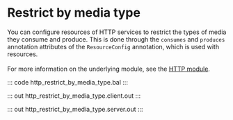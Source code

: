 # Restrict by media type

You can configure resources of HTTP services to restrict the types of media they consume and produce.
This is done through the `consumes` and `produces` annotation attributes of the `ResourceConfig` annotation,
which is used with resources.<br/><br/>
For more information on the underlying module,
see the [HTTP module](https://docs.central.ballerina.io/ballerina/http/latest/).

::: code http_restrict_by_media_type.bal :::

::: out http_restrict_by_media_type.client.out :::

::: out http_restrict_by_media_type.server.out :::